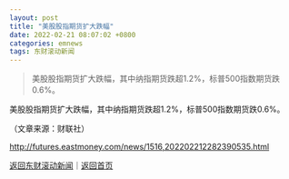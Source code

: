 ```yaml
---
layout: post
title: "美股股指期货扩大跌幅"
date: 2022-02-21 08:07:02 +0800
categories: emnews
tags: 东财滚动新闻
---
```

> 美股股指期货扩大跌幅，其中纳指期货跌超1.2%，标普500指数期货跌0.6%。

<p>美股股指期货扩大跌幅，其中纳指期货跌超1.2%，标普500指数期货跌0.6%。</p><p class="em_media">（文章来源：财联社）</p>

<http://futures.eastmoney.com/news/1516,202202212282390535.html>

[返回东财滚动新闻](//finews.withounder.com/emnews/)｜[返回首页](//finews.withounder.com/)